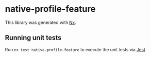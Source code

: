 # native-profile-feature

This library was generated with [Nx](https://nx.dev).

## Running unit tests

Run `nx test native-profile-feature` to execute the unit tests via [Jest](https://jestjs.io).

